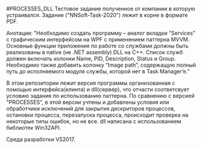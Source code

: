 #PROCESSES_DLL
Тестовое задание полученное от компании в которую устраивался. Задание ("NNSoft-Task-2020") лежит в корне в формате PDF.

Анотация: "Необходимо создать программу – аналог вкладки “Services” с графическим интерфейсом на WPF с применением паттерна MVVM. Основные функции приложения по работе со службами должны быть реализованы в native (не .NET assembly) DLL на С++. Список служб должен включать колонки Name, PID, Description, Status и Group. Необходимо также добавить колонку “Image path”, содержащую полный путь до исполняемого модуля службы, которой нет в Task Manager’e."

В этом репозитории лежит версия программы организованная с помощью интерфейса(клинта) и dll(сервер), что отчасти соответсвует условию задания по использованию паттерна.  По сравнению с версией "PROCESSES", в этой версии учтены и добавлены условия или обработчики исключений для закрытия дескриторов процессов, остановки процесса, перезапуска процесса, происходит проверка на некоторые типы ошибок, но не все. dll написана с использованием библиотек Win32API.

Среда разработки VS2017.